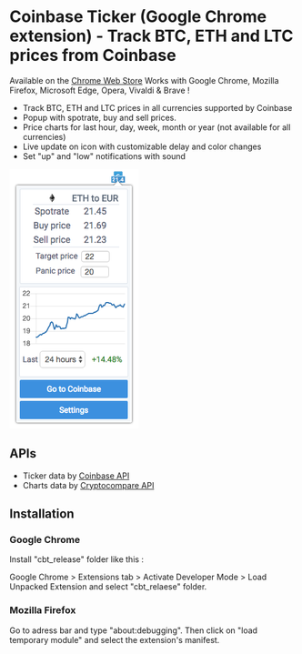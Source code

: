 # Coinbase Ticker (Google Chrome extension) - Track BTC, ETH and LTC prices from Coinbase

Available on the [Chrome Web Store]
Works with Google Chrome, Mozilla Firefox, Microsoft Edge, Opera, Vivaldi & Brave !

* Track BTC, ETH and LTC prices in all currencies supported by Coinbase
* Popup with spotrate, buy and sell prices.
* Price charts for last hour, day, week, month or year (not available for all currencies)
* Live update on icon with customizable delay and color changes
* Set "up" and "low" notifications with sound

![alt tag](https://raw.githubusercontent.com/BobRazowsky/coinbaseTicker/master/img/screenshot.png)

## APIs

* Ticker data by [Coinbase API]
* Charts data by [Cryptocompare API]

## Installation

### Google Chrome

Install "cbt_release" folder like this :

Google Chrome > Extensions tab > Activate Developer Mode > Load Unpacked Extension and select "cbt_relaese" folder.

### Mozilla Firefox

Go to adress bar and type "about:debugging". Then click on "load temporary module" and select the extension's manifest.

[Coinbase API]: https://developers.coinbase.com/api/v2
[Cryptocompare API]: https://www.cryptocompare.com/api/
[Chrome Web Store]: https://chrome.google.com/webstore/detail/coinbase-ticker/mfoihmgadcjlpehaenaclbcldkndjnll?hl=fr